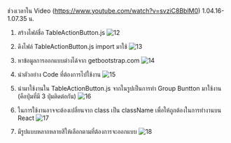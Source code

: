 ช่วงเวลาใน Video (https://www.youtube.com/watch?v=svziC8BblM0) 1.04.16-1.07.35 น.

1. สร้างไฟล์ชื่อ TableActionButton.js
![12](https://user-images.githubusercontent.com/69668143/164049537-bd8b48db-16a7-4133-a036-05ce6b2b014a.png)

2. ดึงไฟล์ TableActionButton.js import มาใช้
![13](https://user-images.githubusercontent.com/69668143/164049572-f176fa1d-b55a-4ab4-8304-ebd5977a4e90.png)

3. หาข้อมูลการออกแบบต่างได้จาก getbootstrap.com
![14](https://user-images.githubusercontent.com/69668143/164049612-3da66ae5-7e82-4a9c-b978-4fdc9b8e1352.png)

4. นำตัวอย่าง Code ที่ต้องการไปใช้งาน
![15](https://user-images.githubusercontent.com/69668143/164049672-bc007509-c890-462d-97fe-835f28b41897.png)

5. นำมาใช้งานใน TableActionButton.js จากในรูปเป็นการทำ Group Buntton มาใช้งาน (คือปุ่มที่มี 3 ปุ่มติดต่อกัน)
![16](https://user-images.githubusercontent.com/69668143/164049705-1791469b-85e1-43ec-9561-a6e861e0ea37.png)

6. ในการใช้งานอาจจะต้องเปลี่ยนจาก class เป็น className เพื่อให้ถูกต้องในการทำงานบน React
![17](https://user-images.githubusercontent.com/69668143/164049747-555fa44b-fa00-41bd-8061-3c87f91c9bd3.png)

7. มีรูปแบบหลากหลายสีให้เลือกตามที่ต้องการจะออกแบบ
![18](https://user-images.githubusercontent.com/69668143/164049778-a02f108f-d0ae-4751-9c84-407239b2136f.png)
